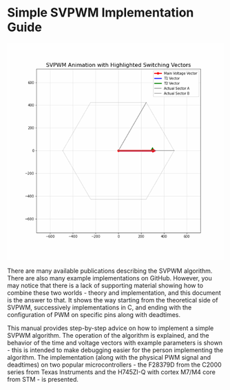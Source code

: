# Simple SVPWM Implementation Guide

![SVPWM Animation](https://raw.githubusercontent.com/MRadekTCZ/SVPWM-simple/main/StyledSVPWM_Highlighted.gif)


There are many available publications describing the SVPWM algorithm. There are also many example implementations on GitHub. However, you may notice that there is a lack of supporting material showing how to combine these two worlds - theory and implementation, and this document is the answer to that. It shows the way starting from the theoretical side of SVPWM, successively implementations in C, and ending with the configuration of PWM on specific pins along with deadtimes.

This manual provides step-by-step advice on how to implement a simple SVPWM algorithm. The operation of the algorithm is explained, and the behavior of the time and voltage vectors with example parameters is shown - this is intended to make debugging easier for the person implementing the algorithm. The implementation (along with the physical PWM signal and deadtimes) on two popular microcontrollers - the F28379D from the C2000 series from Texas Instruments and the H745ZI-Q with cortex M7/M4 core from STM - is presented. 
